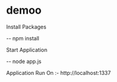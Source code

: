 # demoo

 Install Packages
 
  -- npm install
  
  Start Application 
  
  -- node app.js
  
Application Run On :- http://localhost:1337

